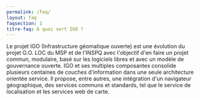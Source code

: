 ```yaml
---
permalink: /faq/
layout: faq
faqsection: 1
titre-faq: À quoi sert IGO ?
---
```



Le projet IGO (Infrastructure géomatique ouverte) est une évolution du projet G.O. LOC du MSP et de l'INSPQ avec l'objectif d'en faire un projet commun, modulaire, basé sur les logiciels libres et avec un modèle de gouvernance ouverte. 
IGO et ses multiples composantes consolide plusieurs centaines de couches d'information dans une seule architecture orientée service. 
Il propose, entre autres, une intégration d'un navigateur géographique, des services communs et standards, tel que le service de localisation et les services web de carte.

